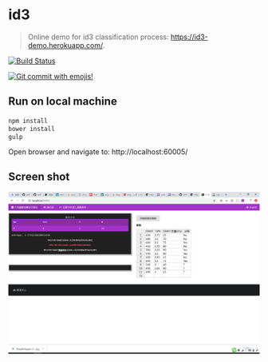 # id3

> Online demo for id3 classification process: https://id3-demo.herokuapp.com/.

[![Build Status](https://travis-ci.com/Jeff-Tian/alpha.svg?branch=master)](https://travis-ci.com/Jeff-Tian/alpha)

[![Git commit with emojis!](https://img.shields.io/badge/gitmoji-git%20commit%20with%20emojis!-brightgreen.svg)](https://gitmoji.js.org)

## Run on local machine

```shell
npm install
bower install
gulp
```

Open browser and navigate to: http://localhost:60005/

## Screen shot

![id3 screen shot](./assets/screenshot.png)
